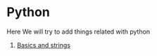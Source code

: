 # Python

Here We will try to add things related with python
1. [Basics and strings](https://github.com/AkramHussainKhan/Python/blob/main/Python_Basics/Python01.ipynb)
